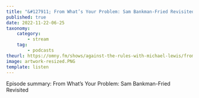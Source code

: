 ```yaml
---
title: "&#127911; From What’s Your Problem: Sam Bankman-Fried Revisited"
published: true
date: 2022-11-22-06-25
taxonomy:
    category:
        - stream
    tag:
        - podcasts
theurl: https://omny.fm/shows/against-the-rules-with-michael-lewis/from-whats-your-problem-sam-bankman-fried-revisite
image: artwork-resized.PNG
template: listen
---
```


Episode summary: From What’s Your Problem: Sam Bankman-Fried Revisited
